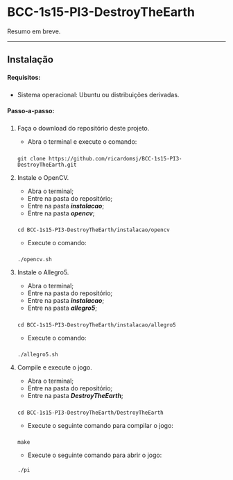 <h1 id="bcc-1s15-pi3-destroytheearth">BCC-1s15-PI3-DestroyTheEarth</h1>
<p>Resumo em breve.</p>
<hr />
<h2 id="instalacao">Instalação</h2>
<h4 id="requisitos">Requisitos:</h4>
<h5></h5>
<ul>
<li>Sistema operacional: Ubuntu ou distribuições derivadas.</li>
</ul>
<h4 id="passo-a-passo">Passo-a-passo:</h4>
<h5></h5>
<ol>
<li>
<p>Faça o download do repositório deste projeto.</p>
<ul>
<li>Abra o terminal e execute o comando:</li>
</ul>
<h5></h5>
<pre><code>git clone https://github.com/ricardomsj/BCC-1s15-PI3-DestroyTheEarth.git
</code></pre>
</li>
<li>
<p>Instale o OpenCV.</p>
<ul>
<li>Abra o terminal;</li>
<li>Entre na pasta do repositório;</li>
<li>Entre na pasta <strong><i>instalacao</i></strong>;</li>
<li>Entre na pasta <strong><i>opencv</i></strong>;</li>
</ul>
<h5></h5>
<pre><code>cd BCC-1s15-PI3-DestroyTheEarth/instalacao/opencv
</code></pre>
<ul>
<li>Execute o comando:</li>
</ul>
<h5></h5>
<pre><code>./opencv.sh
</code></pre>
</li>
<li>
<p>Instale o Allegro5.</p>
<ul>
<li>Abra o terminal;</li>
<li>Entre na pasta do repositório;</li>
<li>Entre na pasta <strong><i>instalacao</i></strong>;</li>
<li>Entre na pasta <strong><i>allegro5</i></strong>;</li>
</ul>
<h5></h5>
<pre><code>cd BCC-1s15-PI3-DestroyTheEarth/instalacao/allegro5
</code></pre>
<ul>
<li>Execute o comando:</li>
</ul>
<h5></h5>
<pre><code>./allegro5.sh
</code></pre>
</li>
<li>
<p>Compile e execute o jogo.</p>
<ul>
<li>Abra o terminal;</li>
<li>Entre na pasta do repositório;</li>
<li>Entre na pasta <strong><i>DestroyTheEarth</i></strong>;</li>
</ul>
<h5></h5>
<pre><code>cd BCC-1s15-PI3-DestroyTheEarth/DestroyTheEarth
</code></pre>
<ul>
<li>Execute o seguinte comando para compilar o jogo:</li>
</ul>
<h5></h5>
<pre><code>make
</code></pre>
<ul>
<li>Execute o seguinte comando para abrir o jogo:</li>
</ul>
<h4></h4>
<pre><code>./pi
</code></pre>
</li>
</ol>
